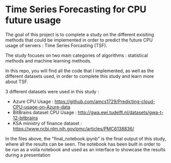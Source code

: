 # Time Series Forecasting for CPU future usage

The goal of this project is to complete a study on the different exisiting methods that could be implemented in order to predict
the future CPU usage of servers : Time Series Forcasting (TSF).

The study focuses on two main categories of algorithms : statistical methods and machine learning methods.

In this repo, you will find all the code that I implemented, as well as the different datasets used, in order to complete this study
and learn more about TSF.

3 different datasets were used in this study : 
- Azure CPU Usage : https://github.com/amcs1729/Predicting-cloud-CPU-usage-on-Azure-data
- BitBrains dataset CPU Usage : http://gwa.ewi.tudelft.nl/datasets/gwa-t-12-bitbrains
- KSA ministry of finance dataset : https://www.ncbi.nlm.nih.gov/pmc/articles/PMC6138836/

In the files above, the "final_notebook.ipynb" is the final output of this study, where all the results can be seen. The notebook has been built in order to be run as a voila notebook and used as an interface to showcase the results during a presentation